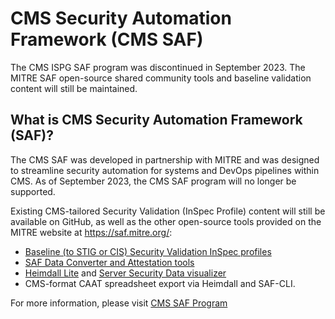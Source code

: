 # CMS Security Automation Framework (CMS SAF)

The CMS ISPG SAF program was discontinued in September 2023. The MITRE SAF open-source shared community tools and baseline validation content will still be maintained.

## What is CMS Security Automation Framework (SAF)?

The CMS SAF was developed in partnership with MITRE and was designed to streamline security automation for systems and DevOps pipelines within CMS. As of September 2023, the CMS SAF program will no longer be supported. 

Existing CMS-tailored Security Validation (InSpec Profile) content will still be available on GitHub, as well as the other open-source tools provided on the MITRE website at https://saf.mitre.org/: 

- [Baseline (to STIG or CIS) Security Validation InSpec profiles](https://saf.mitre.org/libs/validate)
- [SAF Data Converter and Attestation tools](https://saf-cli.mitre.org/)
- [Heimdall Lite](https://heimdall-lite.mitre.org/) and [Server Security Data visualizer](https://github.com/mitre/heimdall2)
- CMS-format CAAT spreadsheet export via Heimdall and SAF-CLI.

For more information, please visit [CMS SAF Program](https://security.cms.gov/learn/security-automation-framework-saf)
